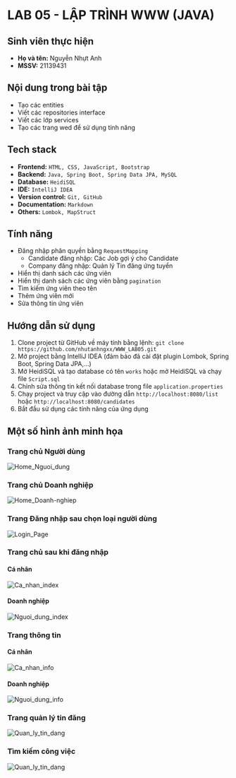 # LAB 05 - LẬP TRÌNH WWW (JAVA)
## Sinh viên thực hiện
- **Họ và tên:** Nguyễn Nhựt Anh
- **MSSV:** 21139431
## Nội dung trong bài tập
- Tạo các entities
- Viết các repositories interface
- Viết các lớp services
- Tạo các trang wed để sử dụng tính năng
## Tech stack
- **Frontend:** `HTML, CSS, JavaScript, Bootstrap`
- **Backend:** `Java, Spring Boot, Spring Data JPA, MySQL`
- **Database:** `HeidiSQL`
- **IDE:** `IntelliJ IDEA`
- **Version control:** `Git, GitHub`
- **Documentation:** `Markdown`
- **Others:** `Lombok, MapStruct`
## Tính năng
- Đăng nhập phân quyền bằng `RequestMapping`
	+ Candidate đăng nhập: Các Job gợi ý cho Candidate
	+ Company đăng nhập: Quản lý Tin đăng ứng tuyển
- Hiển thị danh sách các ứng viên
- Hiển thị danh sách các ứng viên bằng `pagination`
- Tìm kiếm ứng viên theo tên 
- Thêm ứng viên mới 
- Sửa thông tin ứng viên
## Hướng dẫn sử dụng
1. Clone project từ GitHub về máy tính bằng lệnh:
`git clone https://github.com/nhutanhngxx/WWW_LAB05.git`
2. Mở project bằng IntelliJ IDEA (đảm bảo đã cài đặt plugin Lombok, Spring Boot, Spring Data JPA,...)
3. Mở HeidiSQL và tạo database có tên `works` hoặc mở HeidiSQL và chạy file `Script.sql`
4. Chỉnh sửa thông tin kết nối database trong file `application.properties`
5. Chạy project và truy cập vào đường dẫn `http://localhost:8080/list` hoặc `http://localhost:8080/candidates`
6. Bắt đầu sử dụng các tính năng của ứng dụng

## Một số hình ảnh minh họa
### Trang chủ Người dùng
![Home_Nguoi_dung](https://i.ibb.co/hf4wzmV/Trang-chu-Nguoi-dung.png)

### Trang chủ Doanh nghiệp
![Home_Doanh-nghiep](https://i.ibb.co/jWN1cgD/Trang-chu-Doanh-nghiep.png)

### Trang Đăng nhập sau chọn loại người dùng
![Login_Page](https://i.ibb.co/1ZFRDqw/Man-hinh-login.png)

### Trang chủ sau khi đăng nhập
#### Cá nhân
![Ca_nhan_index](https://i.ibb.co/pyWBdRW/Trang-Nguoi-dung-dang-nhap.png)
#### Doanh nghiệp
![Nguoi_dung_index](https://i.ibb.co/9rk9kVW/Trang-Doanh-nghiep-Dang-nhap.png)

### Trang thông tin
#### Cá nhân
![Ca_nhan_info](https://i.ibb.co/1MVwtb8/Trang-thong-tin-ca-nhan-nguoi-dung.png)
#### Doanh nghiệp
![Nguoi_dung_info](https://i.ibb.co/rF7rm7R/Trang-thong-tin-ca-nhan-Doanh-nghiep.png)

### Trang quản lý tin đăng
![Quan_ly_tin_dang](https://i.ibb.co/5rW1XZw/Danh-sach-tin-dang-tuyen.png)

### Tìm kiếm công việc
![Quan_ly_tin_dang](https://i.ibb.co/PTCSzgf/Ket-qua-tim-kiem.png)

